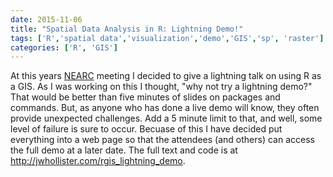 ```yaml
---
date: 2015-11-06
title: "Spatial Data Analysis in R: Lightning Demo!"
tags: ['R','spatial data','visualization','demo','GIS','sp', 'raster']
categories: ['R', 'GIS']
---
```


At this years [NEARC](http://northeastarc.org/2015/index.html) meeting I decided to give a lightning talk on using R as a GIS.  As I was working on this I thought, "why not try a lightning demo?"  That would be better than five minutes of slides on packages and commands.  But, as anyone who has done a live demo will know, they often provide unexpected challenges.  Add a 5 minute limit to that, and well, some level of failure is sure to occur.  Becuase of this I have decided put everything into a web page so that the attendees (and others) can access the full demo at a later date.  The full text and code is at <http://jwhollister.com/rgis_lightning_demo>.



